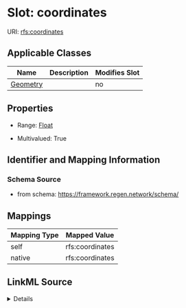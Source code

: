

# Slot: coordinates



URI: [rfs:coordinates](https://framework.regen.network/schema/coordinates)



<!-- no inheritance hierarchy -->





## Applicable Classes

| Name | Description | Modifies Slot |
| --- | --- | --- |
| [Geometry](Geometry.md) |  |  no  |







## Properties

* Range: [Float](Float.md)

* Multivalued: True





## Identifier and Mapping Information







### Schema Source


* from schema: https://framework.regen.network/schema/




## Mappings

| Mapping Type | Mapped Value |
| ---  | ---  |
| self | rfs:coordinates |
| native | rfs:coordinates |




## LinkML Source

<details>
```yaml
name: coordinates
from_schema: https://framework.regen.network/schema/
rank: 1000
alias: coordinates
owner: Geometry
domain_of:
- Geometry
range: float
multivalued: true

```
</details>